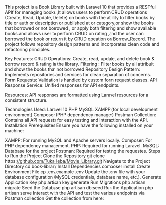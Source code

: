 This project is a Book Library built with Laravel 10 that provides a RESTful APIf for managing books ,It allows users to perform CRUD operations (Create, Read, Update, Delete) on books with the ability to filter books by title or auth or description or published at  or category,or show the books that borrowed or not borrowed  , or apply both filtering and show available books.and allows user to perform CRUD on rating ,and the user can borrowed the book or return it by CRUD opeation on Borrow_Record. The project follows repository design patterns and incorporates clean code and refactoring principles.


Key Features:
CRUD Operations: Create, read, update, and delete book & borrow record & rating in the library.
Filtering : Filter books by all attribuit and show the books that not borrowed
Repository Design Pattern: Implements repositories and services for clean separation of concerns.
Form Requests: Validation is handled by custom form request classes.
API Response Service: Unified responses for API endpoints.

Resources: API responses are formatted using Laravel resources for a consistent structure.



Technologies Used:
Laravel 10
PHP
MySQL
XAMPP (for local development environment)
Composer (PHP dependency manager)
Postman Collection: Contains all API requests for easy testing and interaction with the API.
Installation
Prerequisites
Ensure you have the following installed on your machine:

XAMPP: For running MySQL and Apache servers locally.
Composer: For PHP dependency management.
PHP: Required for running Laravel.
MySQL: Database for the project
Postman: Required for testing the requestes.
Steps to Run the Project
Clone the Repository
git clone https:[//github.com/TukaHeba/Movie_Library.git](https://github.com/KhatoonBadrea/books-liblary)
Navigate to the Project Directory
cd book-library
Install Dependencies
composer install
Create Environment File
cp .env.example .env
Update the .env file with your database configuration (MySQL credentials, database name, etc.).
Generate Application Key
php artisan key:generate
Run Migrations
php artisan migrate
Seed the Database
php artisan db:seed
Run the Application
php artisan serve
Interact with the API and test the various endpoints via Postman collection Get the collection from here: 
